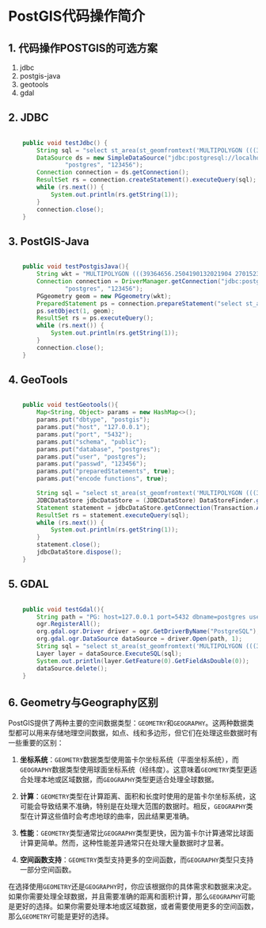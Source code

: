 # PostGIS代码操作简介

## 1. 代码操作POSTGIS的可选方案

1. jdbc
2. postgis-java
3. geotools
4. gdal

## 2. JDBC

```Java

    public void testJdbc() {
        String sql = "select st_area(st_geomfromtext('MULTIPOLYGON (((39364656.2504190132021904 2701523.9713633288629353, 39364650.82893280684947968 2701491.44244607863947749, 39364683.77488745748996735 2701504.16208679834380746, 39364683.77488745748996735 2701504.16208679834380746, 39364656.2504190132021904 2701523.9713633288629353)))'))";
        DataSource ds = new SimpleDataSource("jdbc:postgresql://localhost:5432/postgres",
                "postgres", "123456");
        Connection connection = ds.getConnection();
        ResultSet rs = connection.createStatement().executeQuery(sql);
        while (rs.next()) {
            System.out.println(rs.getString(1));
        }
        connection.close();
    }

```

## 3. PostGIS-Java

```Java

    public void testPostgisJava(){
        String wkt = "MULTIPOLYGON (((39364656.2504190132021904 2701523.9713633288629353, 39364650.82893280684947968 2701491.44244607863947749, 39364683.77488745748996735 2701504.16208679834380746, 39364683.77488745748996735 2701504.16208679834380746, 39364656.2504190132021904 2701523.9713633288629353)))";
        Connection connection = DriverManager.getConnection("jdbc:postgresql://localhost:5432/postgres",
                "postgres", "123456");
        PGgeometry geom = new PGgeometry(wkt);
        PreparedStatement ps = connection.prepareStatement("select st_area(?)");
        ps.setObject(1, geom);
        ResultSet rs = ps.executeQuery();
        while (rs.next()) {
            System.out.println(rs.getString(1));
        }
        connection.close();
    }

```

## 4. GeoTools

```Java

    public void testGeotools(){
        Map<String, Object> params = new HashMap<>();
        params.put("dbtype", "postgis");
        params.put("host", "127.0.0.1");
        params.put("port", "5432");
        params.put("schema", "public");
        params.put("database", "postgres");
        params.put("user", "postgres");
        params.put("passwd", "123456");
        params.put("preparedStatements", true);
        params.put("encode functions", true);

        String sql = "select st_area(st_geomfromtext('MULTIPOLYGON (((39364656.2504190132021904 2701523.9713633288629353, 39364650.82893280684947968 2701491.44244607863947749, 39364683.77488745748996735 2701504.16208679834380746, 39364683.77488745748996735 2701504.16208679834380746, 39364656.2504190132021904 2701523.9713633288629353)))'))";
        JDBCDataStore jdbcDataStore = (JDBCDataStore) DataStoreFinder.getDataStore(params);
        Statement statement = jdbcDataStore.getConnection(Transaction.AUTO_COMMIT).createStatement();
        ResultSet rs = statement.executeQuery(sql);
        while (rs.next()) {
            System.out.println(rs.getString(1));
        }
        statement.close();
        jdbcDataStore.dispose();
    }

```

## 5. GDAL

```Java

    public void testGdal(){
        String path = "PG: host=127.0.0.1 port=5432 dbname=postgres user=postgres password=123456 active_schema=public";
        ogr.RegisterAll();
        org.gdal.ogr.Driver driver = ogr.GetDriverByName("PostgreSQL");
        org.gdal.ogr.DataSource dataSource = driver.Open(path, 1);
        String sql = "select st_area(st_geomfromtext('MULTIPOLYGON (((39364656.2504190132021904 2701523.9713633288629353, 39364650.82893280684947968 2701491.44244607863947749, 39364683.77488745748996735 2701504.16208679834380746, 39364683.77488745748996735 2701504.16208679834380746, 39364656.2504190132021904 2701523.9713633288629353)))'))";
        Layer layer = dataSource.ExecuteSQL(sql);
        System.out.println(layer.GetFeature(0).GetFieldAsDouble(0));
        dataSource.delete();
    }

```

## 6. Geometry与Geography区别

PostGIS提供了两种主要的空间数据类型：`GEOMETRY`和`GEOGRAPHY`。这两种数据类型都可以用来存储地理空间数据，如点、线和多边形，但它们在处理这些数据时有一些重要的区别：

1. **坐标系统**：`GEOMETRY`数据类型使用笛卡尔坐标系统（平面坐标系统），而`GEOGRAPHY`数据类型使用球面坐标系统（经纬度）。这意味着`GEOMETRY`类型更适合处理本地或区域数据，而`GEOGRAPHY`类型更适合处理全球数据。

2. **计算**：`GEOMETRY`类型在计算距离、面积和长度时使用的是笛卡尔坐标系统，这可能会导致结果不准确，特别是在处理大范围的数据时。相反，`GEOGRAPHY`类型在计算这些值时会考虑地球的曲率，因此结果更准确。

3. **性能**：`GEOMETRY`类型通常比`GEOGRAPHY`类型更快，因为笛卡尔计算通常比球面计算更简单。然而，这种性能差异通常只在处理大量数据时才显著。

4. **空间函数支持**：`GEOMETRY`类型支持更多的空间函数，而`GEOGRAPHY`类型只支持一部分空间函数。

在选择使用`GEOMETRY`还是`GEOGRAPHY`时，你应该根据你的具体需求和数据来决定。如果你需要处理全球数据，并且需要准确的距离和面积计算，那么`GEOGRAPHY`可能是更好的选择。如果你需要处理本地或区域数据，或者需要使用更多的空间函数，那么`GEOMETRY`可能是更好的选择。
